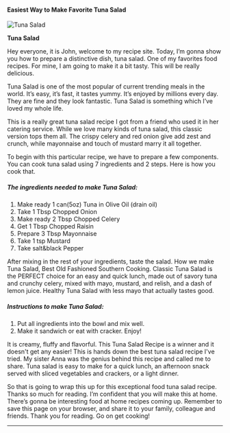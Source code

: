             

#### Easiest Way to Make Favorite Tuna Salad

![Tuna Salad](https://img-global.cpcdn.com/recipes/3505ec13aff852d3/751x532cq70/tuna-salad-recipe-main-photo.jpg)

**Tuna Salad**

Hey everyone, it is John, welcome to my recipe site. Today, I’m gonna show you how to prepare a distinctive dish, tuna salad. One of my favorites food recipes. For mine, I am going to make it a bit tasty. This will be really delicious.

Tuna Salad is one of the most popular of current trending meals in the world. It’s easy, it’s fast, it tastes yummy. It’s enjoyed by millions every day. They are fine and they look fantastic. Tuna Salad is something which I’ve loved my whole life.

This is a really great tuna salad recipe I got from a friend who used it in her catering service. While we love many kinds of tuna salad, this classic version tops them all. The crispy celery and red onion give add zest and crunch, while mayonnaise and touch of mustard marry it all together.

To begin with this particular recipe, we have to prepare a few components. You can cook tuna salad using 7 ingredients and 2 steps. Here is how you cook that.

##### The ingredients needed to make Tuna Salad:

1.  Make ready 1 can(5oz) Tuna in Olive Oil (drain oil)
2.  Take 1 Tbsp Chopped Onion
3.  Make ready 2 Tbsp Chopped Celery
4.  Get 1 Tbsp Chopped Raisin
5.  Prepare 3 Tbsp Mayonnaise
6.  Take 1 tsp Mustard
7.  Take salt&black Pepper

After mixing in the rest of your ingredients, taste the salad. How we make Tuna Salad, Best Old Fashioned Southern Cooking. Classic Tuna Salad is the PERFECT choice for an easy and quick lunch, made out of savory tuna and crunchy celery, mixed with mayo, mustard, and relish, and a dash of lemon juice. Healthy Tuna Salad with less mayo that actually tastes good.

##### Instructions to make Tuna Salad:

1.  Put all ingredients into the bowl and mix well.
2.  Make it sandwich or eat with cracker. Enjoy!

It is creamy, fluffy and flavorful. This Tuna Salad Recipe is a winner and it doesn't get any easier! This is hands down the best tuna salad recipe I've tried. My sister Anna was the genius behind this recipe and called me to share. Tuna salad is easy to make for a quick lunch, an afternoon snack served with sliced vegetables and crackers, or a light dinner.

So that is going to wrap this up for this exceptional food tuna salad recipe. Thanks so much for reading. I’m confident that you will make this at home. There’s gonna be interesting food at home recipes coming up. Remember to save this page on your browser, and share it to your family, colleague and friends. Thank you for reading. Go on get cooking!

* * *